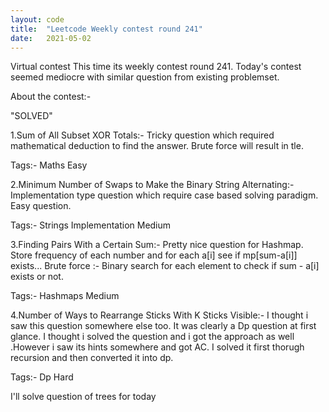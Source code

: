 ```yaml
---
layout: code
title:  "Leetcode Weekly contest round 241"
date:   2021-05-02
---
```

Virtual contest
This time its weekly contest round 241. Today's contest seemed mediocre with similar question from existing problemset.

About the contest:-

"SOLVED"

1.Sum of All Subset XOR Totals:- Tricky question which required mathematical deduction to find the answer. Brute force will result in tle.

Tags:- Maths Easy

2.Minimum Number of Swaps to Make the Binary String Alternating:- Implementation type question which require case based solving paradigm. Easy question.

Tags:- Strings Implementation Medium

3.Finding Pairs With a Certain Sum:- Pretty nice question for Hashmap. Store frequency of each number and for each a[i] see if mp[sum-a[i]] exists...
Brute force :- Binary search for each element to check if sum - a[i] exists or not.

Tags:- Hashmaps Medium

4.Number of Ways to Rearrange Sticks With K Sticks Visible:- I thought i saw this question somewhere else too. It was clearly a Dp question at first glance.  I thought i solved the question and i got the approach as well .However i saw its hints somewhere and got AC. I solved it first thorugh recursion and then converted it into dp.

Tags:- Dp Hard 


 I'll solve question of trees for today

